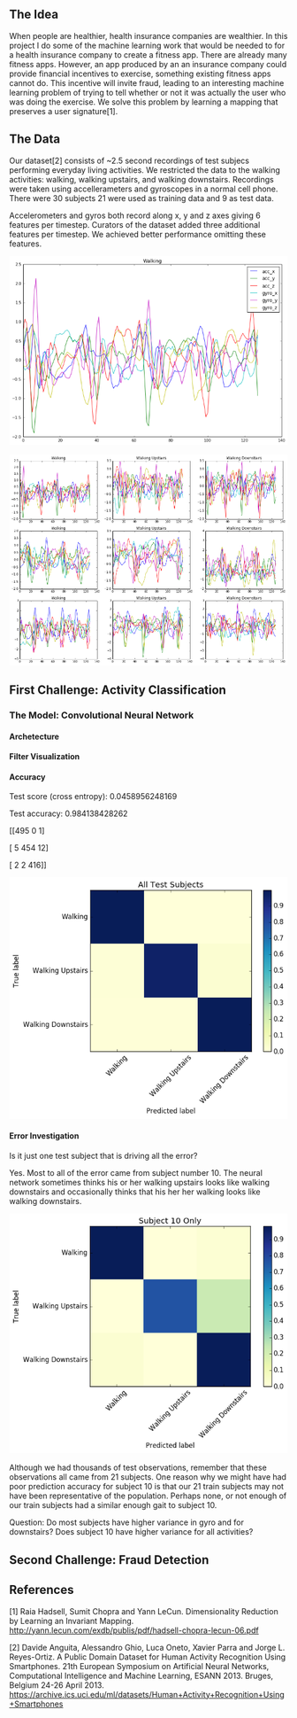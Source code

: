 ## The Idea

When people are healthier, health insurance companies are wealthier. In this project I do some of the machine learning
work that would be needed to for a health insurance company to create a fitness app. 
There are already many fitness apps. However, an app produced by an an insurance company could provide financial
incentives to exercise, something existing fitness apps cannot do. This incentive will invite fraud, leading to 
an interesting machine learning problem of trying to tell whether or not it was actually the user who was doing
the exercise. We solve this problem by learning a mapping that preserves a user signature[1].

## The Data

Our dataset[2] consists of ~2.5 second recordings of test subjecs performing everyday living activities.
We restricted the data to the walking activities: walking, walking upstairs, and walking downstairs.
Recordings were taken using accellerameters and gyroscopes in a normal cell phone. There were 30 subjects
21 were used as training data and 9 as test data.

Accelerometers and gyros both record along x, y and z axes giving 6 features per timestep. Curators of the dataset 
added three additional features per timestep. We achieved better performance omitting these features.  

![data viz](images/walking_raw_large.png)

![data viz](images/raw_data.png)

## First Challenge: Activity Classification
### The Model: Convolutional Neural Network
#### Archetecture
#### Filter Visualization
#### Accuracy

Test score (cross entropy): 0.0458956248169

Test accuracy: 0.984138428262

[[495   0   1]

 [  5 454  12]

 [  2   2 416]]
 
![confusion matrix](images/activity_prediction_confusion_matrix.png)
 
#### Error Investigation
Is it just one test subject that is driving all the error?

Yes. Most to all of the error came from subject number 10. 
The neural network sometimes thinks his or her walking upstairs looks like walking downstairs
and occasionally thinks that his her her walking looks like walking downstairs.

![confusion matrix](images/activity_prediction_confusion_matrix_10.png)

Although we had thousands of test observations, remember that these observations all came from 
21 subjects. One reason why we might have had poor prediction accuracy for subject 10 
is that our 21 train subjects may not have been representative of the population.  Perhaps
none, or not enough of our train subjects had a similar enough gait to subject 10.

Question: Do most subjects have higher variance in gyro and for downstairs? 
Does subject 10 have higher variance for all activities?

## Second Challenge: Fraud Detection



## References
[1] Raia Hadsell, Sumit Chopra and Yann LeCun. Dimensionality Reduction by Learning an Invariant Mapping. 
http://yann.lecun.com/exdb/publis/pdf/hadsell-chopra-lecun-06.pdf

[2] Davide Anguita, Alessandro Ghio, Luca Oneto, Xavier Parra and Jorge L. Reyes-Ortiz. A Public Domain Dataset for Human Activity Recognition Using Smartphones. 21th European Symposium on Artificial Neural Networks, Computational Intelligence and Machine Learning, ESANN 2013. Bruges, Belgium 24-26 April 2013.
https://archive.ics.uci.edu/ml/datasets/Human+Activity+Recognition+Using+Smartphones
